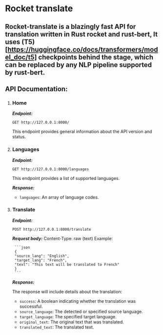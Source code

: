 # **Rocket translate**

## Rocket-translate is a blazingly fast API for translation written in Rust rocket and rust-bert, It uses (T5)[https://huggingface.co/docs/transformers/model_doc/t5] checkpoints behind the stage, which can be replaced by any NLP pipeline supported by rust-bert.

## API Documentation:

1.  ### Home

    **_Endpoint:_**

    ```cURL
    GET http://127.0.0.1:8000/
    ```

    This endpoint provides general information about the API version and status.

2.  ### Languages

    **_Endpoint:_**

    ```cURL
    GET http://127.0.0.1:8000/languages
    ```

    This endpoint provides a list of supported languages.

    **_Response:_**

    - `languages`: An array of language codes.

3.  ### Translate

    **_Endpoint:_**

    ```cURL
    POST http://127.0.0.1:8000/translate
    ```

    **_Request body:_**
    Content-Type: raw (text)
    Example:

         ```json
         {
         "source_lang": "English",
         "target_lang": "French",
         "text": "This text will be translated to French"
         }
         ```

    **_Response:_**

    The response will include details about the translation:

    - `success`: A boolean indicating whether the translation was successful.
    - `source_language`: The detected or specified source language.
    - `target_language`: The specified target language.
    - `original_text`: The original text that was translated.
    - `translated_text`: The translated text.
